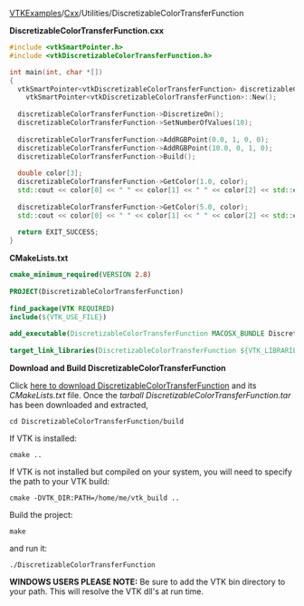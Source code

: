 [VTKExamples](Home)/[Cxx](Cxx)/Utilities/DiscretizableColorTransferFunction

**DiscretizableColorTransferFunction.cxx**
```c++
#include <vtkSmartPointer.h>
#include <vtkDiscretizableColorTransferFunction.h>

int main(int, char *[])
{
  vtkSmartPointer<vtkDiscretizableColorTransferFunction> discretizableColorTransferFunction = 
    vtkSmartPointer<vtkDiscretizableColorTransferFunction>::New();
  
  discretizableColorTransferFunction->DiscretizeOn();
  discretizableColorTransferFunction->SetNumberOfValues(10);
  
  discretizableColorTransferFunction->AddRGBPoint(0.0, 1, 0, 0);
  discretizableColorTransferFunction->AddRGBPoint(10.0, 0, 1, 0);
  discretizableColorTransferFunction->Build();
  
  double color[3];
  discretizableColorTransferFunction->GetColor(1.0, color);
  std::cout << color[0] << " " << color[1] << " " << color[2] << std::endl;
  
  discretizableColorTransferFunction->GetColor(5.0, color);
  std::cout << color[0] << " " << color[1] << " " << color[2] << std::endl;
  
  return EXIT_SUCCESS;
}
```
**CMakeLists.txt**
```cmake
cmake_minimum_required(VERSION 2.8)
 
PROJECT(DiscretizableColorTransferFunction)
 
find_package(VTK REQUIRED)
include(${VTK_USE_FILE})
 
add_executable(DiscretizableColorTransferFunction MACOSX_BUNDLE DiscretizableColorTransferFunction.cxx)
 
target_link_libraries(DiscretizableColorTransferFunction ${VTK_LIBRARIES})
```

**Download and Build DiscretizableColorTransferFunction**

Click [here to download DiscretizableColorTransferFunction](https://github.com/lorensen/VTKWikiExamplesTarballs/raw/master/DiscretizableColorTransferFunction.tar) and its *CMakeLists.txt* file.
Once the *tarball DiscretizableColorTransferFunction.tar* has been downloaded and extracted,
```
cd DiscretizableColorTransferFunction/build 
```
If VTK is installed:
```
cmake ..
```
If VTK is not installed but compiled on your system, you will need to specify the path to your VTK build:
```
cmake -DVTK_DIR:PATH=/home/me/vtk_build ..
```
Build the project:
```
make
```
and run it:
```
./DiscretizableColorTransferFunction
```
**WINDOWS USERS PLEASE NOTE:** Be sure to add the VTK bin directory to your path. This will resolve the VTK dll's at run time.

